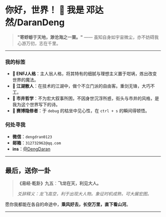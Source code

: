 # 你好，世界！ 👋 我是 邓达然/DaranDeng

> **"寄蜉蝣于天地，渺沧海之一粟。"** —— 虽知自身如宇宙微尘，亦不妨碍我心游万仞，志在千里。

---

### 我的标签

*   **🔮 ENFJ人格**：主人翁人格，将其特有的细腻与理想主义置于坩埚，炼出改变世界的魔法。
*   **🌊 江湖散人**：在技术的江湖中，做个不立门派的自由客。重剑无锋，大巧不工。
*   **🎼 市井哲学**：不为宏大叙事所困，不因身世沉浮所惑，街头与市井的风格，是我为这个世界写下的诗。
*   **🧘 赛博隐修者**：于 `debug` 的枯坐中见心性，在 `ctrl + s` 的瞬间得顿悟。

### 何处寻我

*   **微信**：`dengdran0123`
*   **邮箱**：`312732962@qq.com`
*   **ins**：[@DengDaran](https://www.instagram.com/DengDaran/)

---

## 最后，送你一卦

> **《易经·乾卦》九五**：**飞龙在天，利见大人。**
> 
> *爻辞释义：龙飞高空，利于出现大人物。象征时机成熟，可大展宏图。*

愿你我都能在各自的命途中，**乘风好去，长空万里，直下看山河**。

---

